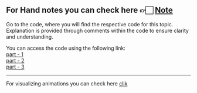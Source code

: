 For Hand notes you can check here 👉🏻 [Note](https://drive.google.com/file/d/1tMh5RgMC1v0_C3uZvcKtqVcCJgwdyFVH/view?usp=drive_link)
---
Go to the code, where you will find the respective code for this topic. Explanation is provided through comments within the code to ensure clarity and understanding.

You can access the code using the following link: <br>
[part - 1](https://github.com/AbuTaher003/Machine-Learning-ML/blob/main/Code/56_p-01_gradient_descent_step_by_step.ipynb.ipynb) <br>
[part - 2](https://github.com/AbuTaher003/Machine-Learning-ML/blob/main/Code/56_p-02_gradient-descent-code-from-scratch.ipynb.ipynb) <br>
[part - 3](https://github.com/AbuTaher003/Machine-Learning-ML/blob/main/Code/56_p-03_gradient-descent-animation(both-m-and-b).ipynb)

---
For visualizing animations you can check here [clik](https://github.com/campusx-official/100-days-of-machine-learning/tree/main/day51-gradient-descent)
